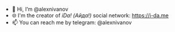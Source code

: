 - 👋 Hi, I’m @alexnivanov
- 🌐 I'm the creator of *iDa! (Айда!)* social network: https://i-da.me
- 📫 You can reach me by telegram: @alexnivanov
